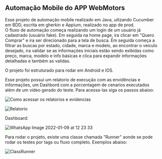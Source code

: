 <h2><b> Automação Mobile do APP WebMotors </b></h2>

Esse projeto de automação mobile realizado em Java, uilizando Cucumber em BDD, escrita em gherkin e Appium, realizado no app de prod.
<br>O fluxo de automação começa realizando um login de um usuário já cadastrado (usuário fake). Em seguida na home page, ira clicar em "Quero Comprar" e ira ser direcionado para a tela de busca. Em seguida começa a filtrar as buscas por estado, cidade, marca e modelo, ao encontrar o veiculo desejado, ira validar se as informações iniciais estão sendo exibidas como preço, marca, modelo e info básicas e clica para expandir informações detalhadas e também as validas.</br>

O projeto foi estruturado para rodar em Android e IOS.

Esse projeto possui um relatorio de execução com as envidências e informações, um Dashbord com a porcentagem de cenarios executados além de um video gerado do teste.
Para acessa-las siga os passos abaixo:

![Como acessar os relatorios e evidencias](https://user-images.githubusercontent.com/66037072/148663878-22fd54d7-cce3-47a5-96cf-de71ac6a1130.jpeg)

![Relatorio](https://user-images.githubusercontent.com/66037072/148663880-8b4336e0-4acc-49e2-84de-e66c8694215e.jpeg)

Dashboard:

![WhatsApp Image 2022-01-09 at 12 23 33](https://user-images.githubusercontent.com/66037072/148688791-2ca01c00-10c9-44a8-9d5f-9c7459637ee1.jpeg)



Para rodar o projeto, existe uma classe chamada "Runner" aonde se pode rodar os testes por tags ou fluxo completo.
Exemplos abaixo:


![ClassRunner](https://user-images.githubusercontent.com/66037072/148663989-a4ed5d52-f96c-4dc7-9a61-4143bbb383e5.jpeg)
